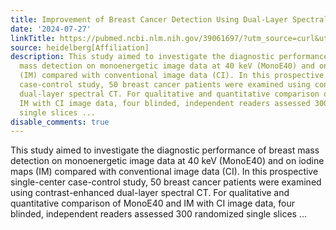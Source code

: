 ```yaml
---
title: Improvement of Breast Cancer Detection Using Dual-Layer Spectral CT
date: '2024-07-27'
linkTitle: https://pubmed.ncbi.nlm.nih.gov/39061697/?utm_source=curl&utm_medium=rss&utm_campaign=pubmed-2&utm_content=1FakS-2QOkCT8HsMOQP1bCRQ4YzyumYOmxmF0moLsQ3dFB1E9V&fc=20220326224207&ff=20240727183108&v=2.18.0.post9+e462414
source: heidelberg[Affiliation]
description: This study aimed to investigate the diagnostic performance of breast
  mass detection on monoenergetic image data at 40 keV (MonoE40) and on iodine maps
  (IM) compared with conventional image data (CI). In this prospective single-center
  case-control study, 50 breast cancer patients were examined using contrast-enhanced
  dual-layer spectral CT. For qualitative and quantitative comparison of MonoE40 and
  IM with CI image data, four blinded, independent readers assessed 300 randomized
  single slices ...
disable_comments: true
---
```

This study aimed to investigate the diagnostic performance of breast mass detection on monoenergetic image data at 40 keV (MonoE40) and on iodine maps (IM) compared with conventional image data (CI). In this prospective single-center case-control study, 50 breast cancer patients were examined using contrast-enhanced dual-layer spectral CT. For qualitative and quantitative comparison of MonoE40 and IM with CI image data, four blinded, independent readers assessed 300 randomized single slices ...
